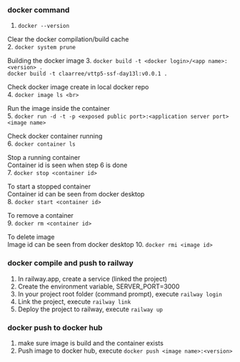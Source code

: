 ### docker command

1. `docker --version` <br>

Clear the docker compilation/build cache<br>
2. `docker system prune` <br>

Building the docker image
3. `docker build -t <docker login>/<app name>:<version> .` <br>
`docker build -t claarree/vttp5-ssf-day13l:v0.0.1 .`

Check docker image create in local docker repo <br>
4. `docker image ls <br>`

Run the image inside the container <br>
5. `docker run -d -t -p <exposed public port>:<application server port> <image name>` <br>

Check docker container running <br>
6. `docker container ls`

Stop a running container <br>
Container id is seen when step 6 is done <br>
7. `docker stop <container id>`

To start a stopped container <br>
Container id can be seen from docker desktop <br>
8. `docker start <container id> `

To remove a container <br>
9. `docker rm <container id>`

To delete image<br>
Image id can be seen from docker desktop
10. `docker rmi <image id>`

### docker compile and push to railway
1. In railway.app, create a service (linked the project)
2. Create the environment variable, SERVER_PORT=3000
3. In your project root folder (command prompt), execute `railway login`
4. Link the project, execute `railway link`
5. Deploy the project to railway, execute `railway up`

### docker push to docker hub
1. make sure image is build and the container exists
2. Push image to docker hub, execute `docker push <image name>:<version>`
